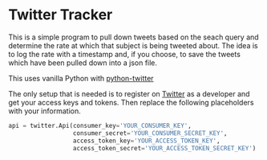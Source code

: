 # Twitter Tracker
This is a simple program to pull down tweets based on the seach query and determine the rate at which that subject is being tweeted about. The idea is to log the rate with a timestamp and, if you choose, to save the tweets which have been pulled down into a json file.

This uses vanilla Python with [python-twitter](https://python-twitter.readthedocs.io/en/latest/)

The only setup that is needed is to register on [Twitter](https://developer.twitter.com/en.html) as a developer and get your access keys and tokens. Then replace the following placeholders with your information.
```python
api = twitter.Api(consumer_key='YOUR_CONSUMER_KEY',
                  consumer_secret='YOUR_CONSUMER_SECRET_KEY',
                  access_token_key='YOUR_ACCESS_TOKEN_KEY',
                  access_token_secret='YOUR_ACCESS_TOKEN_SECRET_KEY')
```
